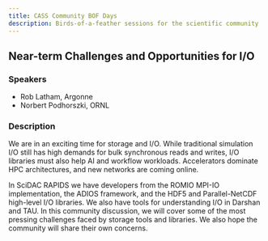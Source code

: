 ```yaml
---
title: CASS Community BOF Days
description: Birds-of-a-feather sessions for the scientific community
---
```


## Near-term Challenges and Opportunities for I/O 

### Speakers
- Rob Latham, Argonne
- Norbert Podhorszki, ORNL

### Description
We are in an exciting time for storage and I/O.  While traditional simulation I/O still has high demands for bulk synchronous reads and writes, I/O libraries must also help AI and workflow workloads.  Accelerators dominate HPC architectures, and new networks are coming online.

In SciDAC RAPIDS we have developers from the ROMIO MPI-IO implementation, the ADIOS framework, and the HDF5 and Parallel-NetCDF high-level I/O libraries.  We also have tools for understanding I/O in Darshan and TAU.  In this community discussion, we will cover some of the most pressing challenges faced by storage tools and libraries.  We also hope the community will share their own concerns. 
